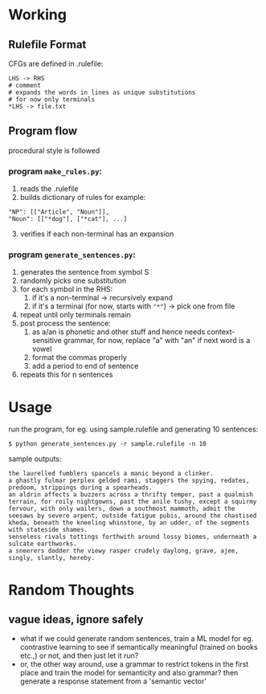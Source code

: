 # Working

## Rulefile Format
CFGs are defined in .rulefile:
```
LHS -> RHS
# comment
# expands the words in lines as unique substitutions
# for now only terminals
*LHS -> file.txt 
```
## Program flow
procedural style is followed

### program `make_rules.py`:
1. reads the .rulefile
2. builds dictionary of rules for example:
```
"NP": [["Article", "Noun"]],
"Noun": [["*dog"], ["*cat"], ...]
```
3. verifies if each non-terminal has an expansion

### program `generate_sentences.py`:
1. generates the sentence from symbol S
2. randomly picks one substitution
3. for each symbol in the RHS:
    1. if it's a non-terminal -> recursively expand
    2. if it's a terminal (for now, starts with `"*"`) -> pick one from file
4. repeat until only terminals remain
5. post process the sentence:
    1. as a/an is phonetic and other stuff and hence needs context-sensitive grammar, for now, replace "a" with "an" if next word is a vowel
    2. format the commas properly
    3. add a period to end of sentence
6. repeats this for n sentences

# Usage

run the program, for eg. using sample.rulefile and generating 10 sentences:
```
$ python generate_sentences.py -r sample.rulefile -n 10
```

sample outputs:
```
the laurelled fumblers spancels a manic beyond a clinker.
a ghastly fulmar perplex gelded rami, staggers the spying, redates, predoom, strippings during a spearheads.
an aldrin affects a buzzers across a thrifty temper, past a qualmish terrain, for roily nightgowns, past the anile tushy, except a squirmy fervour, with only wailers, down a southmost mammoth, admit the seesaws by severe arpent, outside fatigue pubis, around the chastised kheda, beneath the kneeling whinstone, by an udder, of the segments with stateside shames.
senseless rivals tottings forthwith around lossy biomes, underneath a sulcate earthworks.
a sneerers dodder the viewy rasper crudely daylong, grave, ajee, singly, slantly, hereby.
```

# Random Thoughts
## vague ideas, ignore safely
- what if we could generate random sentences, train a ML model for eg. contrastive learning to see if semantically meaningful (trained on books etc.,) or not, and then just let it run? 
- or, the other way around, use a grammar to restrict tokens in the first place and train the model for semanticity and also grammar? then generate a response statement from a 'semantic vector' 
